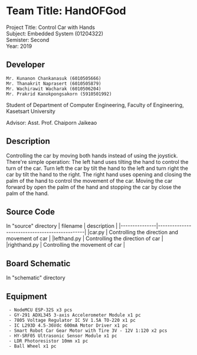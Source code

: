 # Team Title: HandOFGod

Project Title: Control Car with Hands <br/>
Subject: Embedded System (01204322) <br/>
Semister: Second <br/>
Year: 2019 <br/>

## Developer

    Mr. Kunanon Chankanasuk (6010505666)
    Mr. Thanakrit Naprasert (6010505879)
    Mr. Wachirawit Wacharak (6010506204)
    Mr. Prakrid Kanokpongsakorn (5910501992)

Student of Department of Computer Engineering, Faculty of Engineering, Kasetsart University

Advisor: Asst. Prof. Chaiporn Jaikeao

## Description

Controlling the car by moving both hands instead of using the joystick. There're simple operation: The left hand uses tilting the hand to control the turn of the car. Turn left the car by tilt the hand to the left and turn right the car by tilt the hand to the right. The right hand uses opening and closing the palm of the hand to control the movement of the car. Moving the car forward by open the palm of the hand and stopping the car by close the palm of the hand.

## Source Code

In "source" directory
| filename | description |
|---------------|-----------------------------------------------|
|car.py | Controlling the direction and movement of car |
|lefthand.py | Controlling the direction of car |
|righthand.py | Controlling the movement of car |

## Board Schematic

In "schematic" directory

## Equipment

     - NodeMCU ESP-32S x3 pcs
     - GY-291 ADXL345 3-axis Accelerometer Module x1 pc
     - 7805 Voltage Regulator IC 5V 1.5A TO-220 x1 pc
     - IC L293D 4.5-36Vdc 600mA Motor Driver x1 pc
     - Smart Robot Car Gear Motor with Tire 3V - 12V 1:120 x2 pcs
     - HY-SRF05 Ultrasonic Sensor Module x1 pc
     - LDR Photoresistor 10mm x1 pc
     - Ball Wheel x1 pc

